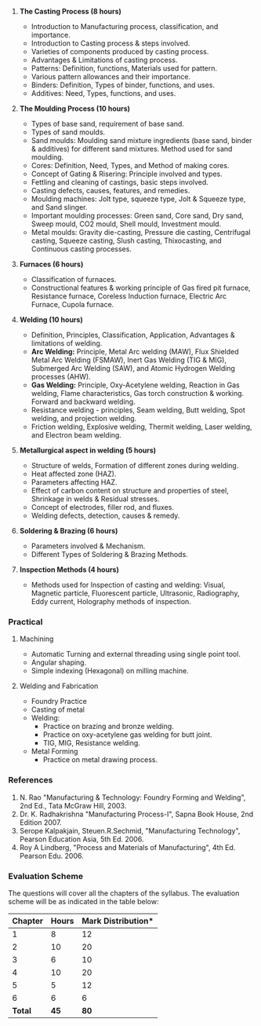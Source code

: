 1. **The Casting Process (8 hours)**
   - Introduction to Manufacturing process, classification, and importance.
   - Introduction to Casting process & steps involved.
   - Varieties of components produced by casting process.
   - Advantages & Limitations of casting process.
   - Patterns: Definition, functions, Materials used for pattern.
   - Various pattern allowances and their importance.
   - Binders: Definition, Types of binder, functions, and uses.
   - Additives: Need, Types, functions, and uses.

2. **The Moulding Process (10 hours)**
   - Types of base sand, requirement of base sand.
   - Types of sand moulds.
   - Sand moulds: Moulding sand mixture ingredients (base sand, binder & additives) for different sand mixtures. Method used for sand moulding.
   - Cores: Definition, Need, Types, and Method of making cores.
   - Concept of Gating & Risering: Principle involved and types.
   - Fettling and cleaning of castings, basic steps involved.
   - Casting defects, causes, features, and remedies.
   - Moulding machines: Jolt type, squeeze type, Jolt & Squeeze type, and Sand slinger.
   - Important moulding processes: Green sand, Core sand, Dry sand, Sweep mould, CO2 mould, Shell mould, Investment mould.
   - Metal moulds: Gravity die-casting, Pressure die casting, Centrifugal casting, Squeeze casting, Slush casting, Thixocasting, and Continuous casting processes.

3. **Furnaces (6 hours)**
   - Classification of furnaces.
   - Constructional features & working principle of Gas fired pit furnace, Resistance furnace, Coreless Induction furnace, Electric Arc Furnace, Cupola furnace.

4. **Welding (10 hours)**
   - Definition, Principles, Classification, Application, Advantages & limitations of welding.
   - **Arc Welding:** Principle, Metal Arc welding (MAW), Flux Shielded Metal Arc Welding (FSMAW), Inert Gas Welding (TIG & MIG), Submerged Arc Welding (SAW), and Atomic Hydrogen Welding processes (AHW).
   - **Gas Welding:** Principle, Oxy-Acetylene welding, Reaction in Gas welding, Flame characteristics, Gas torch construction & working. Forward and backward welding.
   - Resistance welding - principles, Seam welding, Butt welding, Spot welding, and projection welding.
   - Friction welding, Explosive welding, Thermit welding, Laser welding, and Electron beam welding.

5. **Metallurgical aspect in welding (5 hours)**
   - Structure of welds, Formation of different zones during welding.
   - Heat affected zone (HAZ).
   - Parameters affecting HAZ.
   - Effect of carbon content on structure and properties of steel, Shrinkage in welds & Residual stresses.
   - Concept of electrodes, filler rod, and fluxes.
   - Welding defects, detection, causes & remedy.

6. **Soldering & Brazing (6 hours)**
   - Parameters involved & Mechanism.
   - Different Types of Soldering & Brazing Methods.

7. **Inspection Methods (4 hours)**
   - Methods used for Inspection of casting and welding: Visual, Magnetic particle, Fluorescent particle, Ultrasonic, Radiography, Eddy current, Holography methods of inspection.

### Practical

1. Machining
   - Automatic Turning and external threading using single point tool.
   - Angular shaping.
   - Simple indexing (Hexagonal) on milling machine.

2. Welding and Fabrication
   - Foundry Practice
   - Casting of metal
   - Welding:
     - Practice on brazing and bronze welding.
     - Practice on oxy-acetylene gas welding for butt joint.
     - TIG, MIG, Resistance welding.
   - Metal Forming
     - Practice on metal drawing process.

### References

1. N. Rao "Manufacturing & Technology: Foundry Forming and Welding", 2nd Ed., Tata McGraw Hill, 2003.
2. Dr. K. Radhakrishna "Manufacturing Process-I", Sapna Book House, 2nd Edition 2007.
3. Serope Kalpakjain, Steuen.R.Sechmid, "Manufacturing Technology", Pearson Education Asia, 5th Ed. 2006.
4. Roy A Lindberg, "Process and Materials of Manufacturing", 4th Ed. Pearson Edu. 2006.

### Evaluation Scheme

The questions will cover all the chapters of the syllabus. The evaluation scheme will be as indicated in the table below:

| Chapter   | Hours  | Mark Distribution* |
| --------- | ------ | ------------------ |
| 1         | 8      | 12                 |
| 2         | 10     | 20                 |
| 3         | 6      | 10                 |
| 4         | 10     | 20                 |
| 5         | 5      | 12                 |
| 6         | 6      | 6                  |
| **Total** | **45** | **80**             |

